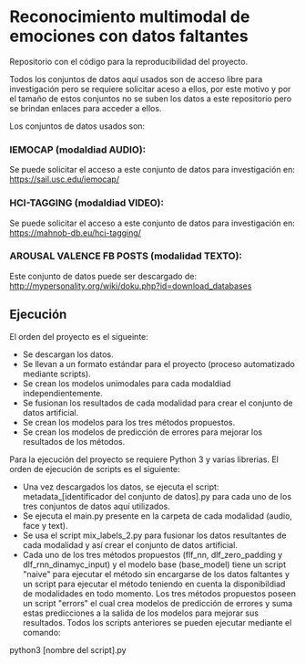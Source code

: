 # Reconocimiento multimodal de emociones con datos faltantes
Repositorio con el código para la reproducibilidad del proyecto.

Todos los conjuntos de datos aquí usados son de acceso libre para investigación pero se requiere solicitar aceso a ellos, por este motivo y por el tamaño de estos conjuntos no se suben los datos a este repositorio pero se brindan enlaces para acceder a ellos.

Los conjuntos de datos usados son:

### IEMOCAP (modaldiad AUDIO):
Se puede solicitar el acceso a este conjunto de datos para investigación en: https://sail.usc.edu/iemocap/

### HCI-TAGGING (modaldiad VIDEO):
Se puede solicitar el acceso a este conjunto de datos para investigación en: https://mahnob-db.eu/hci-tagging/

### AROUSAL VALENCE FB POSTS (modalidad TEXTO):
Este conjunto de datos puede ser descargado de: http://mypersonality.org/wiki/doku.php?id=download_databases

## Ejecución
El orden del proyecto es el sigueinte:

-   Se descargan los datos.
-   Se llevan a un formato estándar para el proyecto (proceso automatizado mediante scripts).
-   Se crean los modelos unimodales para cada modaldiad independientemente.
-   Se fusionan los resultados de cada modalidad para crear el conjunto de datos artificial.
-   Se crean los modelos para los tres métodos propuestos.
-   Se crean los modelos de predicción de errores para mejorar los resultados de los métodos.

Para la ejecución del proyecto se requiere Python 3 y varias librerias. El orden de ejecución de scripts es el siguiente:

-   Una vez descargados los datos, se ejecuta el script: metadata_[identificador del conjunto de datos].py para cada uno de los tres conjuntos de datos aquí utilizados.
-   Se ejecuta el main.py presente en la carpeta de cada modalidad (audio, face y text).
-   Se usa el script mix_labels_2.py para fusionar los datos resultantes de cada modalidad y así crear el conjunto de datos artificial.
-   Cada uno de los tres métodos propuestos (flf_nn, dlf_zero_padding y dlf_rnn_dinamyc_input) y el modelo base (base_model) tiene un script "naive" para ejecutar el método sin encargarse de los datos faltantes y un script para ejecutar el método teniendo en cuenta la disponibildiad de modalidades en todo momento. Los tres métodos propuestos poseen un script "errors" el cual crea modelos de predicción de errores y suma estas predicciones a la salida de los modelos para mejorar sus resultados. Todos los scripts anteriores se pueden ejecutar mediante el comando:

python3 [nombre del script].py